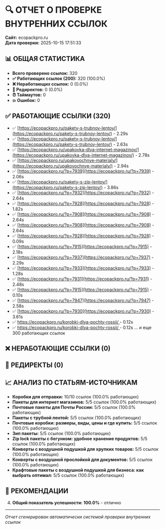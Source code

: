 
# 🔍 ОТЧЕТ О ПРОВЕРКЕ ВНУТРЕННИХ ССЫЛОК
**Сайт:** ecopackpro.ru  
**Дата проверки:** 2025-10-15 17:51:33

## 📊 ОБЩАЯ СТАТИСТИКА

- **Всего проверено ссылок:** 320
- **✅ Работающих ссылок (200):** 320 (100.0%)
- **❌ Неработающих ссылок:** 0 (0.0%)
- **🔄 Редиректов:** 0 (0.0%)
- **⏰ Таймаутов:** 0
- **💥 Ошибок:** 0

## ✅ РАБОТАЮЩИЕ ССЫЛКИ (320)

- ✅ [https://ecopackpro.ru/pakety-s-trubnoy-lentoy/](https://ecopackpro.ru/pakety-s-trubnoy-lentoy/) - 2.29s
- ✅ [https://ecopackpro.ru/pakety-s-trubnoy-lentoy/](https://ecopackpro.ru/pakety-s-trubnoy-lentoy/) - 2.63s
- ✅ [https://ecopackpro.ru/upakovka-dlya-internet-magazinov/](https://ecopackpro.ru/upakovka-dlya-internet-magazinov/) - 2.78s
- ✅ [https://ecopackpro.ru/upakovochnye-materialy/](https://ecopackpro.ru/upakovochnye-materialy/) - 2.94s
- ✅ [https://ecopackpro.ru/?p=7939](https://ecopackpro.ru/?p=7939) - 2.06s
- ✅ [https://ecopackpro.ru/pakety-s-zip-lentoy/](https://ecopackpro.ru/pakety-s-zip-lentoy/) - 3.86s
- ✅ [https://ecopackpro.ru/?p=7932](https://ecopackpro.ru/?p=7932) - 2.64s
- ✅ [https://ecopackpro.ru/?p=7928](https://ecopackpro.ru/?p=7928) - 1.82s
- ✅ [https://ecopackpro.ru/?p=7908](https://ecopackpro.ru/?p=7908) - 2.64s
- ✅ [https://ecopackpro.ru/?p=7908](https://ecopackpro.ru/?p=7908) - 2.64s
- ✅ [https://ecopackpro.ru/?p=7928](https://ecopackpro.ru/?p=7928) - 0.09s
- ✅ [https://ecopackpro.ru/?p=7915](https://ecopackpro.ru/?p=7915) - 2.18s
- ✅ [https://ecopackpro.ru/?p=7937](https://ecopackpro.ru/?p=7937) - 2.29s
- ✅ [https://ecopackpro.ru/?p=7933](https://ecopackpro.ru/?p=7933) - 1.28s
- ✅ [https://ecopackpro.ru/?p=7931](https://ecopackpro.ru/?p=7931) - 2.48s
- ✅ [https://ecopackpro.ru/?p=7915](https://ecopackpro.ru/?p=7915) - 0.10s
- ✅ [https://ecopackpro.ru/?p=7947](https://ecopackpro.ru/?p=7947) - 2.58s
- ✅ [https://ecopackpro.ru/?p=7930](https://ecopackpro.ru/?p=7930) - 3.61s
- ✅ [https://ecopackpro.ru/korobki-dlya-pochty-rossii/ ](https://ecopackpro.ru/korobki-dlya-pochty-rossii/ ) - 0.12s
- ✅ [https://ecopackpro.ru/korobki-dlya-pochty-rossii/ ](https://ecopackpro.ru/korobki-dlya-pochty-rossii/ ) - 0.12s
... и еще 300 работающих ссылок

## ❌ НЕРАБОТАЮЩИЕ ССЫЛКИ (0)


## 🔄 РЕДИРЕКТЫ (0)


## 📈 АНАЛИЗ ПО СТАТЬЯМ-ИСТОЧНИКАМ

- **Коробки для отправки:** 10/10 ссылок (100.0% работающих)
- **Пакеты для интернет магазинов:** 5/5 ссылок (100.0% работающих)
- **Почтовые пакеты для Почты России:** 5/5 ссылок (100.0% работающих)
- **Пакеты с трубной лентой:** 5/5 ссылок (100.0% работающих)
- **Почтовые коробки: размеры, виды, цены и где купить:** 5/5 ссылок (100.0% работающих)
- **Зип пакеты:** 5/5 ссылок (100.0% работающих)
- **Zip lock пакеты с бегунком: удобное хранение продуктов:** 5/5 ссылок (100.0% работающих)
- **Конверты с воздушной подушкой для хрупких товаров:** 5/5 ссылок (100.0% работающих)
- **Конверты с воздушной прослойкой для документов:** 5/5 ссылок (100.0% работающих)
- **Крафтовые пакеты с воздушной подушкой для бизнеса: как выбрать оптимал:** 5/5 ссылок (100.0% работающих)

## 🎯 РЕКОМЕНДАЦИИ

4. **Общий показатель успешности: 100.0%** - отлично

---
*Отчет сгенерирован автоматически системой проверки внутренних ссылок*
